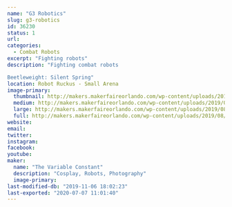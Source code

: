 ```yaml
---
name: "G3 Robotics"
slug: g3-robotics
id: 36230
status: 1
url: 
categories:
  - Combat Robots
excerpt: "Fighting robots"
description: "Fighting combat robots

Beetleweight: Silent Spring"
location: Robot Ruckus - Small Arena
image-primary:
  thumbnail: http://makers.makerfaireorlando.com/wp-content/uploads/2019/08/18278806_1325734650850145_5984536270649327593_o-150x150.jpg
  medium: http://makers.makerfaireorlando.com/wp-content/uploads/2019/08/18278806_1325734650850145_5984536270649327593_o-300x200.jpg
  large: http://makers.makerfaireorlando.com/wp-content/uploads/2019/08/18278806_1325734650850145_5984536270649327593_o-1024x684.jpg
  full: http://makers.makerfaireorlando.com/wp-content/uploads/2019/08/18278806_1325734650850145_5984536270649327593_o.jpg
website: 
email: 
twitter: 
instagram: 
facebook: 
youtube: 
maker:
  name: "The Variable Constant"
  description: "Cosplay, Robots, Photography"
  image-primary: 
last-modified-db: "2019-11-06 18:02:23"
last-exported: "2020-07-07 11:01:40"
---
```

